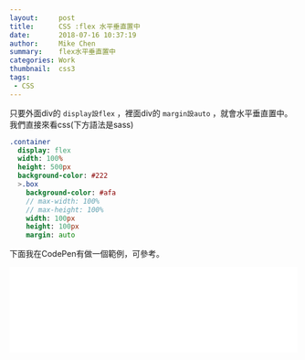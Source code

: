 ```yaml
---
layout:     post
title:      CSS :flex 水平垂直置中
date:       2018-07-16 10:37:19
author:     Mike Chen
summary:    flex水平垂直置中
categories: Work
thumbnail:  css3
tags:
 - CSS
---
```


只要外面div的 `display設flex` ，裡面div的 `margin設auto` ，就會水平垂直置中。<br>
我們直接來看css(下方語法是sass)

```sass
.container
  display: flex
  width: 100%
  height: 500px
  background-color: #222
  >.box
    background-color: #afa
    // max-width: 100%
    // max-height: 100%
    width: 100px
    height: 100px
    margin: auto
```

下面我在CodePen有做一個範例，可參考。

<div class="iframe-rwd">
    <iframe scrolling='no' title='flex水平垂直置中' src='//codepen.io/mikechen2017/embed/LBPZeK/?height=265&theme-id=0&default-tab=css,result&embed-version=2' frameborder='no' allowtransparency='true' allowfullscreen='true' style='width: 100%;'>See the Pen <a href='https://codepen.io/mikechen2017/pen/LBPZeK/'>flex水平垂直置中</a> by Mike Chen (<a href='https://codepen.io/mikechen2017'>@mikechen2017</a>) on <a href='https://codepen.io'>CodePen</a>.
</iframe>
</div>

